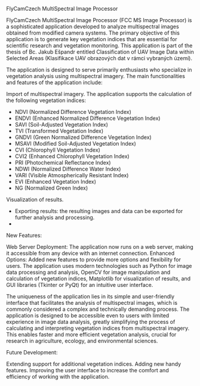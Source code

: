 FlyCamCzech MultiSpectral Image Processor

FlyCamCzech MultiSpectral Image Processor (FCC MS Image Processor) is a sophisticated application developed to analyze multispectral images obtained from modified camera systems. The primary objective of this application is to generate key vegetation indices that are essential for scientific research and vegetation monitoring. This application is part of the thesis of Bc. Jakub Ešpandr entitled Classification of UAV Image Data within Selected Areas (Klasifikace UAV obrazových dat v rámci vybraných území).

The application is designed to serve primarily enthusiasts who specialize in vegetation analysis using multispectral imagery. The main functionalities and features of the application include:

Import of multispectral imagery.
The application supports the calculation of the following vegetation indices:
- NDVI (Normalized Difference Vegetation Index)
- ENDVI (Enhanced Normalized Difference Vegetation Index)
- SAVI (Soil-Adjusted Vegetation Index)
- TVI (Transformed Vegetation Index)
- GNDVI (Green Normalized Difference Vegetation Index)
- MSAVI (Modified Soil-Adjusted Vegetation Index)
- CVI (Chlorophyll Vegetation Index)
- CVI2 (Enhanced Chlorophyll Vegetation Index)
- PRI (Photochemical Reflectance Index)
- NDWI (Normalized Difference Water Index)
- VARI (Visible Atmospherically Resistant Index)
- EVI (Enhanced Vegetation Index)
- NG (Normalized Green Index)

Visualization of results.
- Exporting results: the resulting images and data can be exported for further analysis and processing.
- 
New Features:

Web Server Deployment: The application now runs on a web server, making it accessible from any device with an internet connection.
Enhanced Options: Added new features to provide more options and flexibility for users.
The application uses modern technologies such as Python for image data processing and analysis, OpenCV for image manipulation and calculation of vegetation indices, Matplotlib for visualization of results, and GUI libraries (Tkinter or PyQt) for an intuitive user interface.

The uniqueness of the application lies in its simple and user-friendly interface that facilitates the analysis of multispectral images, which is commonly considered a complex and technically demanding process. The application is designed to be accessible even to users with limited experience in image data analysis, greatly simplifying the process of calculating and interpreting vegetation indices from multispectral imagery. This enables faster and more efficient vegetation analysis, crucial for research in agriculture, ecology, and environmental sciences.

Future Development:

Extending support for additional vegetation indices.
Adding new handy features.
Improving the user interface to increase the comfort and efficiency of working with the application.
